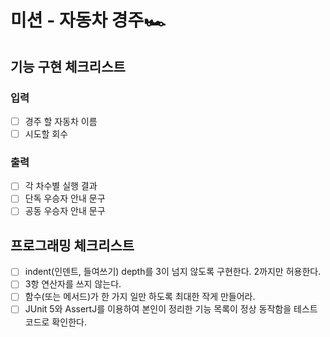 # 미션 - 자동차 경주🏎️

## 기능 구현 체크리스트
### 입력
- [ ] 경주 할 자동차 이름
- [ ] 시도할 회수
### 출력
- [ ] 각 차수별 실행 결과
- [ ] 단독 우승자 안내 문구
- [ ] 공동 우승자 안내 문구

## 프로그래밍 체크리스트
- [ ] indent(인덴트, 들여쓰기) depth를 3이 넘지 않도록 구현한다. 2까지만 허용한다.
- [ ] 3항 연산자를 쓰지 않는다.
- [ ] 함수(또는 메서드)가 한 가지 일만 하도록 최대한 작게 만들어라.
- [ ] JUnit 5와 AssertJ를 이용하여 본인이 정리한 기능 목록이 정상 동작함을 테스트 코드로 확인한다.
